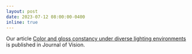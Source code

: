 ```yaml
---
layout: post
date: 2023-07-12 08:00:00-0400
inline: true
---
```


Our article [Color and gloss constancy under diverse lighting environments](https://jov.arvojournals.org/article.aspx?articleid=2791298) is published in Journal of Vision.
